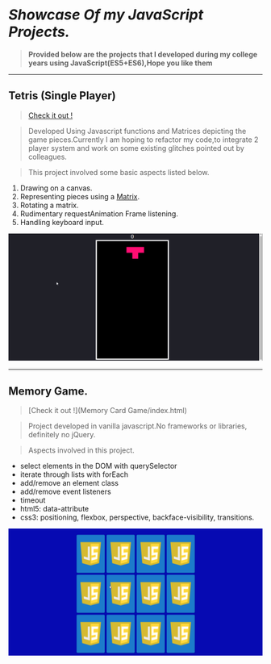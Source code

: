# *Showcase Of my JavaScript Projects.*

> **Provided below are the projects that I developed during my college years using JavaScript(ES5+ES6),Hope you like them**

------------------------------------------------------------

  ## Tetris (Single Player)
  
  > [Check it out !](Tetris/index.html)
  
  > Developed Using Javascript functions and Matrices depicting the game pieces.Currently I am hoping to refactor my code,to integrate
  2 player system and work on some existing glitches pointed out by colleagues.

  > This project involved some basic aspects listed below.
  
  1. Drawing on a canvas.
  2. Representing pieces using a [Matrix](medium.com/@markmliu/the-tetris-proof-60a7a69a8e04).
  3. Rotating a matrix.
  4. Rudimentary requestAnimation Frame listening.
  5. Handling keyboard input.
 
 
  <img src = "Images/tetris1.gif">
  
  -----------------------------------------------------------
  
   ## Memory Game.
  
  > [Check it out !](Memory Card Game/index.html)
  
  > Project developed in vanilla javascript.No frameworks or libraries, definitely no jQuery.

  >Aspects involved in this project.
  
  * select elements in the DOM with querySelector
  * iterate through lists with forEach
  * add/remove an element class
  * add/remove event listeners
  * timeout
  * html5: data-attribute
  * css3: positioning, flexbox, perspective, backface-visibility, transitions.
  
  
  <img src = "Images/memorygame.gif">
  
